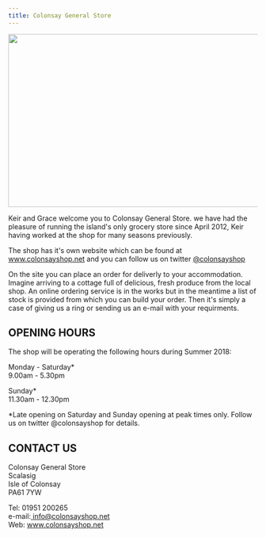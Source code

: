 ```yaml
---
title: Colonsay General Store
---
```


<img class="media-element file-default img-responsive" data-delta="1" typeof="foaf:Image" src="{{ site.url }}{{ site.baseurl }}/images/ShopLogo.png" width="960" height="349" alt="" />

Keir and Grace welcome you to Colonsay General Store. we have had the pleasure of running the island's only grocery store since April 2012, Keir having worked at the shop for many seasons previously.

The shop has it's own website which can be found at <a href="http://www.colonsayshop.net">www.colonsayshop.net </a>and you can follow us on twitter <a href="https://twitter.com/colonsayshop">@colonsayshop</a>

On the site you can place an order for deliverly to your accommodation. Imagine arriving to a cottage full of delicious, fresh produce from the local shop. An online ordering service is in the works but in the meantime a list of stock is provided from which you can build your order. Then it's simply a case of giving us a ring or sending us an e-mail with your requirments.

## OPENING HOURS

The shop will be operating the following hours during Summer 2018:

Monday - Saturday*<br />9.00am - 5.30pm

Sunday*<br />11.30am - 12.30pm

*Late opening on Saturday and Sunday opening at peak times only. Follow us on twitter @colonsayshop for details.

## CONTACT US

Colonsay General Store<br />Scalasig<br />Isle of Colonsay<br />PA61 7YW

Tel: 01951 200265<br />e-mail:<a href="mailto:info@colonsayshop.net"> </a><a href="http://info@colonsayshop.net">info@colonsayshop.net</a><br />Web: <a href="http://www.colonsayshop.net">www.colonsayshop.net</a>